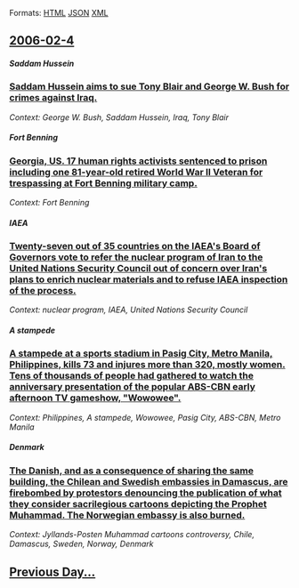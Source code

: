 
Formats: [HTML](2006/02/4/index.html)  [JSON](2006/02/4/index.json)  [XML](2006/02/4/index.xml)  

## [2006-02-4](/news/2006/02/4/index.md)

##### Saddam Hussein
### [ Saddam Hussein aims to sue Tony Blair and George W. Bush for crimes against Iraq. ](/news/2006/02/4/saddam-hussein-aims-to-sue-tony-blair-and-george-w-bush-for-crimes-against-iraq.md)
_Context: George W. Bush, Saddam Hussein, Iraq, Tony Blair_

##### Fort Benning
### [ Georgia, US. 17 human rights activists sentenced to prison including one 81-year-old retired World War&nbsp;II Veteran for trespassing at Fort Benning military camp. ](/news/2006/02/4/georgia-us-17-human-rights-activists-sentenced-to-prison-including-one-81-year-old-retired-world-war-nbsp-ii-veteran-for-trespassing-at-f.md)
_Context: Fort Benning_

##### IAEA
### [ Twenty-seven out of 35 countries on the IAEA's Board of Governors vote to refer the nuclear program of Iran to the United Nations Security Council out of concern over Iran's plans to enrich nuclear materials and to refuse IAEA inspection of the process. ](/news/2006/02/4/twenty-seven-out-of-35-countries-on-the-iaea-s-board-of-governors-vote-to-refer-the-nuclear-program-of-iran-to-the-united-nations-security.md)
_Context: nuclear program, IAEA, United Nations Security Council_

##### A stampede
### [ A stampede at a sports stadium in Pasig City, Metro Manila, Philippines, kills 73 and injures more than 320, mostly women. Tens of thousands of people had gathered to watch the anniversary presentation of the popular ABS-CBN early afternoon TV gameshow, "Wowowee". ](/news/2006/02/4/a-stampede-at-a-sports-stadium-in-pasig-city-metro-manila-philippines-kills-73-and-injures-more-than-320-mostly-women-tens-of-thousand.md)
_Context: Philippines, A stampede, Wowowee, Pasig City, ABS-CBN, Metro Manila_

##### Denmark
### [ The Danish, and as a consequence of sharing the same building, the Chilean and Swedish embassies in Damascus, are firebombed by protestors denouncing the publication of what they consider sacrilegious cartoons depicting the Prophet Muhammad. The Norwegian embassy is also burned. ](/news/2006/02/4/the-danish-and-as-a-consequence-of-sharing-the-same-building-the-chilean-and-swedish-embassies-in-damascus-are-firebombed-by-protestors.md)
_Context: Jyllands-Posten Muhammad cartoons controversy, Chile, Damascus, Sweden, Norway, Denmark_

## [Previous Day...](/news/2006/02/3/index.md)

